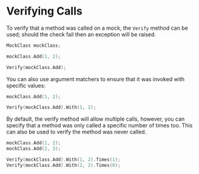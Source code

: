 # Verifying Calls

To verify that a method was called on a mock, the `Verify` method can be used;
should the check fail then an exception will be raised.

``` C++
MockClass mockClass;

mockClass.Add(1, 2);

Verify(mockClass.Add);
```

You can also use argument matchers to ensure that it was invoked with specific
values:

``` C++
mockClass.Add(1, 2);

Verify(mockClass.Add).With(1, 2);
```

By default, the verify method will allow multiple calls, however, you can
specify that a method was only called a specific number of times too. This can
also be used to verify the method was never called.

``` C++
mockClass.Add(1, 2);
mockClass.Add(2, 3);

Verify(mockClass.Add).With(1, 2).Times(1);
Verify(mockClass.Add).With(2, 2).Times(0);
```
